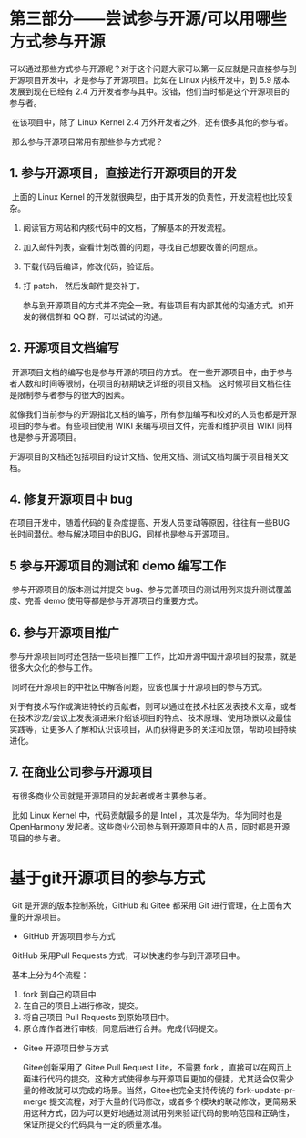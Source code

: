 # 第三部分——尝试参与开源/可以用哪些方式参与开源

​        可以通过那些方式参与开源呢？对于这个问题大家可以第一反应就是只直接参与到开源项目开发中，才是参与了开源项目。比如在 Linux 内核开发中，到 5.9 版本发展到现在已经有 2.4 万开发者参与其中。没错，他们当时都是这个开源项目的参与者。

​		在该项目中，除了 Linux Kernel 2.4 万外开发者之外，还有很多其他的参与者。

​		那么参与开源项目常用有那些参与方式呢？ 

## 1. 参与开源项目，直接进行开源项目的开发

​		上面的 Linux Kernel 的开发就很典型，由于其开发的负责性，开发流程也比较复杂。

   1. 阅读官方网站和内核代码中的文档，了解基本的开发流程。

   2. 加入邮件列表，查看计划改善的问题，寻找自己想要改善的问题点。

   3. 下载代码后编译，修改代码，验证后。

   4. 打 patch， 然后发邮件提交补丁。

      参与到开源项目的方式并不完全一致。有些项目有内部其他的沟通方式。如开发的微信群和 QQ 群，可以试试的沟通。

## 2. 开源项目文档编写
​		开源项目文档的编写也是参与开源的项目的方式。 在一些开源项目中，由于参与者人数和时间等限制，在项目的初期缺乏详细的项目文档。 这时候项目文档往往是限制参与者参与的很大的因素。

​		就像我们当前参与的开源指北文档的编写，所有参加编写和校对的人员也都是开源项目的参与者。
​		有些项目使用 WIKI 来编写项目文件，完善和维护项目 WIKI 同样也是参与开源项目。

​		开源项目的文档还包括项目的设计文档、使用文档、测试文档均属于项目相关文档。

## 4. 修复开源项目中 bug

​		在项目开发中，随着代码的复杂度提高、开发人员变动等原因，往往有一些BUG长时间潜伏。参与解决项目中的BUG，同样也是参与开源项目。

## 5 参与开源项目的测试和 demo 编写工作

​		参与开源项目的版本测试并提交 bug、参与完善项目的测试用例来提升测试覆盖度、完善 demo 使用等都是参与开源项目的重要方式。		

## 6. 参与开源项目推广

​		参与开源项目同时还包括一些项目推广工作，比如开源中国开源项目的投票，就是很多大众化的参与工作。

​		同时在开源项目的中社区中解答问题，应该也属于开源项目的参与方式。

​		对于有技术写作或演进特长的贡献者，则可以通过在技术社区发表技术文章，或者在技术沙龙/会议上发表演进来介绍该项目的特点、技术原理、使用场景以及最佳实践等，让更多人了解和认识该项目，从而获得更多的关注和反馈，帮助项目持续进化。

## 7. 在商业公司参与开源项目

​	     有很多商业公司就是开源项目的发起者或者主要参与者。

​		比如 Linux Kernel 中，代码贡献最多的是 Intel ，其次是华为。华为同时也是 OpenHarmony 发起者。这些商业公司参与到开源项目中的人员，同时都是开源项目的参与者。		



# 基于git开源项目的参与方式

​		Git 是开源的版本控制系统，GitHub 和 Gitee 都采用 Git 进行管理，在上面有大量的开源项目。 

* GitHub 开源项目参与方式

​		 GitHub 采用Pull Requests 方式，可以快速的参与到开源项目中。

​		基本上分为4个流程：

1. fork 到自己的项目中
2. 在自己的项目上进行修改，提交。
3. 将自己项目 Pull Requests 到原始项目中。
4. 原仓库作者进行审核，同意后进行合并。完成代码提交。 

* Gitee 开源项目参与方式

  Gitee创新采用了 Gitee Pull Request Lite，不需要 fork ，直接可以在网页上面进行代码的提交，这种方式使得参与开源项目更加的便捷，尤其适合仅需少量的修改就可以完成的场景。当然，Gitee也完全支持传统的 fork-update-pr-merge 提交流程，对于大量的代码修改，或者多个模块的联动修改，更简易采用这种方式，因为可以更好地通过测试用例来验证代码的影响范围和正确性，保证所提交的代码具有一定的质量水准。

​	
